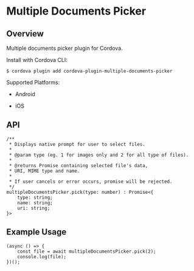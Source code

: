 # Multiple Documents Picker

## Overview

Multiple documents picker plugin for Cordova.

Install with Cordova CLI:

	$ cordova plugin add cordova-plugin-multiple-documents-picker

Supported Platforms:

* Android

* iOS

## API

	/**
	 * Displays native prompt for user to select files.
	 *
	 * @param type (eg. 1 for images only and 2 for all type of files).
	 *
	 * @returns Promise containing selected file's data,
	 * URI, MIME type and name.
	 *
	 * If user cancels or error occurs, promise will be rejected.
	 */
	multipleDocumentsPicker.pick(type: number) : Promise<{
		type: string;
		name: string;
		uri: string;
	}>

## Example Usage

	(async () => {
		const file = await multipleDocumentsPicker.pick(2);
		console.log(file);
	})();
